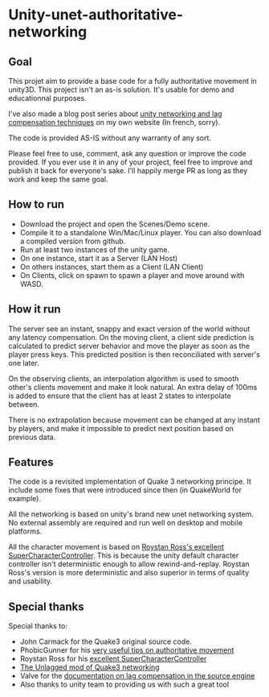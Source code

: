 # Unity-unet-authoritative-networking

## Goal

This projet aim to provide a base code for a fully authoritative movement in unity3D.
This project isn't an as-is solution. It's usable for demo and educationnal purposes.

I've also made a blog post series about [unity networking and lag compensation techniques](http://www.atrakeur.com/blog/art22-mouvement_autoritatif_en_reseau_partie_1_le_principe) on my own website (In french, sorry).

The code is provided AS-IS without any warranty of any sort. 

Please feel free to use, comment, ask any question or improve the code provided. If you ever use it in any of your project, feel free to improve and publish it back for everyone's sake. I'll happily merge PR as long as they work and keep the same goal.

## How to run

 * Download the project and open the Scenes/Demo scene. 
 * Compile it to a standalone Win/Mac/Linux player. You can also download a compiled version from github.
 * Run at least two instances of the unity game.
 * On one instance, start it as a Server (LAN Host)
 * On others instances, start them as a Client (LAN Client)
 * On Clients, click on spawn to spawn a player and move around with WASD.

## How it run

The server see an instant, snappy and exact version of the world without any latency compensation.
On the moving client, a client side prediction is calculated to predict server behavior and move the player as soon as the player press keys. This predicted position is then reconciliated with server's one later.

On the observing clients, an interpolation algorithm is used to smooth other's clients movement and make it look natural. An extra delay of 100ms is added to ensure that the client has at least 2 states to interpolate between. 

There is no extrapolation because movement can be changed at any instant by players, and make it impossible to predict next position based on previous data.


## Features

The code is a revisited implementation of Quake 3 networking principe. It include some fixes that were introduced since then (in QuakeWorld for example).

All the networking is based on unity's brand new unet networking system. No external assembly are required and run well on desktop and mobile platforms.

All the character movement is based on [Roystan Ross's excellent SuperCharacterController](https://roystanross.wordpress.com/category/unity-character-controller-series/). This is because the unity default character controller isn't deterministic enough to allow rewind-and-replay. Roystan Ross's version is more deterministic and also superior in terms of quality and usability.

## Special thanks

Special thanks to:

 * John Carmack for the Quake3 original source code.
 * PhobicGunner for his [very useful tips on authoritative movement](http://forum.unity3d.com/threads/tips-for-server-authoritative-player-movement.199538/)
 * Roystan Ross for his [excellent SuperCharacterController](https://roystanross.wordpress.com/category/unity-character-controller-series/)
 * [The Unlagged mod of Quake3 networking](http://www.ra.is/unlagged/)
 * Valve for the [documentation on lag compensation in the source engine](https://developer.valvesoftware.com/wiki/Source_Multiplayer_Networking)
 * Also thanks to unity team to providing us with such a great tool